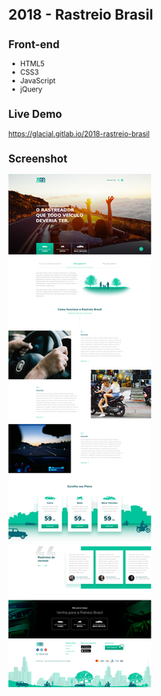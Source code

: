 # 2018 - Rastreio Brasil


## Front-end

* HTML5
* CSS3
* JavaScript
* jQuery


## Live Demo

https://glacial.gitlab.io/2018-rastreio-brasil


## Screenshot 

![screenshot](design/00-home.jpg)